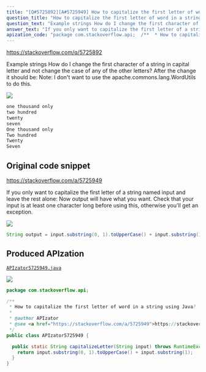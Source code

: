 ```yaml
---
title: "[Q#5725892][A#5725949] How to capitalize the first letter of word in a string using Java?"
question_title: "How to capitalize the first letter of word in a string using Java?"
question_text: "Example strings How do I change the first character of a string in capital letter and not change the case of any of the other letters? After the change it should be: Note: I don't want to use the apache.commons.lang.WordUtils to do this."
answer_text: "If you only want to capitalize the first letter of a string named input and leave the rest alone: Now output will have what you want. Check that your input is at least one character long before using this, otherwise you'll get an exception."
apization_code: "package com.stackoverflow.api;  /**  * How to capitalize the first letter of word in a string using Java?  *  * @author APIzator  * @see <a href=\"https://stackoverflow.com/a/5725949\">https://stackoverflow.com/a/5725949</a>  */ public class APIzator5725949 {    public static String capitalizeLetter(String input) throws RuntimeException {     return input.substring(0, 1).toUpperCase() + input.substring(1);   } }"
---
```


https://stackoverflow.com/q/5725892

Example strings
How do I change the first character of a string in capital letter and not change the case of any of the other letters?
After the change it should be:
Note: I don&#x27;t want to use the apache.commons.lang.WordUtils to do this.


<div class="code-logo"><img src="/stackoverflow.png" /></div>

```java
one thousand only
two hundred
twenty
seven
One thousand only
Two hundred
Twenty
Seven
```


## Original code snippet

https://stackoverflow.com/a/5725949

If you only want to capitalize the first letter of a string named input and leave the rest alone:
Now output will have what you want. Check that your input is at least one character long before using this, otherwise you&#x27;ll get an exception.

<div class="code-logo"><img src="/stackoverflow.png" /></div>

```java
String output = input.substring(0, 1).toUpperCase() + input.substring(1);
```

## Produced APIzation

[`APIzator5725949.java`](https://github.com/pasqualesalza/apization-temp-data/raw/master/search/APIzator5725949.java)

<div class="code-logo"><img src="/apizator.png" /></div>

```java
package com.stackoverflow.api;

/**
 * How to capitalize the first letter of word in a string using Java?
 *
 * @author APIzator
 * @see <a href="https://stackoverflow.com/a/5725949">https://stackoverflow.com/a/5725949</a>
 */
public class APIzator5725949 {

  public static String capitalizeLetter(String input) throws RuntimeException {
    return input.substring(0, 1).toUpperCase() + input.substring(1);
  }
}

```